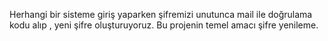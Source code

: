 Herhangi bir sisteme giriş yaparken şifremizi unutunca mail ile doğrulama kodu alıp , yeni şifre oluşturuyoruz. Bu projenin temel amacı şifre yenileme.
